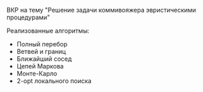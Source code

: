 ВКР на тему "Решение задачи коммивояжера эвристическими процедурами"

Реализованные алгоритмы:
- Полный перебор
- Ветвей и границ
- Ближайший сосед
- Цепей Маркова
- Монте-Карло
- 2-opt локального поиска